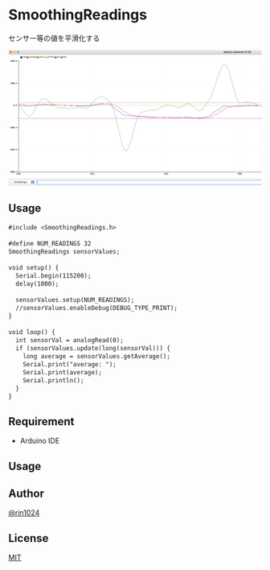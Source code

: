 # SmoothingReadings

センサー等の値を平滑化する

![screenShot](documents/images/ss.png)

## Usage

```
#include <SmoothingReadings.h>

#define NUM_READINGS 32
SmoothingReadings sensorValues;

void setup() {
  Serial.begin(115200);
  delay(1000);

  sensorValues.setup(NUM_READINGS);
  //sensorValues.enableDebug(DEBUG_TYPE_PRINT);
}

void loop() {
  int sensorVal = analogRead(0);
  if (sensorValues.update(long(sensorVal))) {
    long average = sensorValues.getAverage();
    Serial.print("average: ");
    Serial.print(average);
    Serial.println();
  }
}
```

## Requirement

- Arduino IDE

## Usage

## Author

[@rin1024](https://twitter.com/rin1024)

## License

[MIT](http://b4b4r07.mit-license.org)

